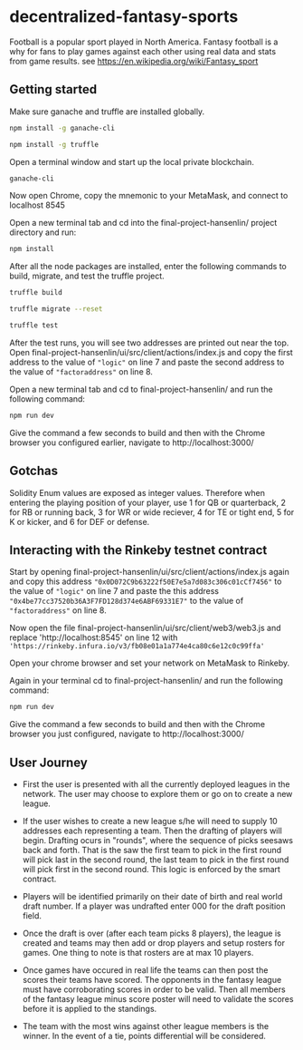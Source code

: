 # decentralized-fantasy-sports

Football is a popular sport played in North America. Fantasy football is a why for fans to play games against each other using real data and stats from game results. see https://en.wikipedia.org/wiki/Fantasy_sport

## Getting started

Make sure ganache and truffle are installed globally.

```sh
npm install -g ganache-cli
```
```sh
npm install -g truffle
```

Open a terminal window and start up the local private blockchain.

```sh
ganache-cli
```

Now open Chrome, copy the mnemonic to your MetaMask, and connect to localhost 8545

Open a new terminal tab and cd into the final-project-hansenlin/ project directory and run:

```sh
npm install
```

After all the node packages are installed, enter the following commands to build, migrate, and test the truffle project.

```sh
truffle build
```
```sh
truffle migrate --reset
```
```sh
truffle test
```

After the test runs, you will see two addresses are printed out near the top. Open final-project-hansenlin/ui/src/client/actions/index.js and copy the first address to the value of `"logic"` on line 7 and paste the second address to the value of `"factoraddress"` on line 8.

Open a new terminal tab and cd to final-project-hansenlin/ and run the following command:

```sh
npm run dev
```

Give the command a few seconds to build and then with the Chrome browser you configured earlier, navigate to http://localhost:3000/


## Gotchas

Solidity Enum values are exposed as integer values. Therefore when entering the playing position of your player, use 1 for QB or quarterback, 2 for RB or running back, 3 for WR or wide reciever, 4 for TE or tight end, 5 for K or kicker, and 6 for DEF or defense.


## Interacting with the Rinkeby testnet contract

Start by opening final-project-hansenlin/ui/src/client/actions/index.js again and copy this address `"0x0D072C9b63222f50E7e5a7d083c306c01cCf7456"` to the value of `"logic"` on line 7 and paste the this address `"0x4be77cc37520b36A3F7FD128d374e6ABF69331E7"` to the value of `"factoraddress"` on line 8.

Now open the file final-project-hansenlin/ui/src/client/web3/web3.js and replace 'http://localhost:8545' on line 12 with `'https://rinkeby.infura.io/v3/fb08e01a1a774e4ca80c6e12c0c99ffa'`

Open your chrome browser and set your network on MetaMask to Rinkeby.

Again in your terminal cd to final-project-hansenlin/ and run the following command:

```sh
npm run dev
```

Give the command a few seconds to build and then with the Chrome browser you just configured, navigate to http://localhost:3000/


## User Journey

- First the user is presented with all the currently deployed leagues in the network. The user may choose to explore them or go on to create a new league.

- If the user wishes to create a new league s/he will need to supply 10 addresses each representing a team. Then the drafting of players will begin. Drafting ocurs in "rounds", where the sequence of picks seesaws back and forth. That is the saw the first team to pick in the first round will pick last in the second round, the last team to pick in the first round will pick first in the second round. This logic is enforced by the smart contract.

- Players will be identified primarily on their date of birth and real world draft number. If a player was undrafted enter 000 for the draft position field.

- Once the draft is over (after each team picks 8 players), the league is created and teams may then add or drop players and setup rosters for games. One thing to note is that rosters are at max 10 players.

- Once games have occured in real life the teams can then post the scores their teams have scored. The opponents in the fantasy league must have corroborating scores in order to be valid. Then all members of the fantasy league minus score poster will need to validate the scores before it is applied to the standings.

- The team with the most wins against other league members is the winner. In the event of a tie, points differential will be considered.

